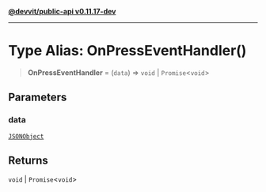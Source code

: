[**@devvit/public-api v0.11.17-dev**](../../../../../../README.md)

---

# Type Alias: OnPressEventHandler()

> **OnPressEventHandler** = (`data`) => `void` \| `Promise`\<`void`\>

## Parameters

### data

[`JSONObject`](../../../../../../type-aliases/JSONObject.md)

## Returns

`void` \| `Promise`\<`void`\>
